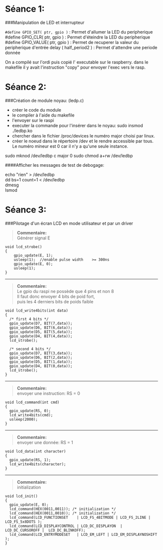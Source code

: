 Séance 1:
==

###Manipulation de LED et interrupteur

```#define GPIO_SET( ptr, gpio )``` : Permet d'allumer la LED du peripherique
\#define GPIO_CLR( ptr, gpio ) : Permet d'éteindre la LED du peripherique
\#define GPIO_VALUE( ptr, gpio ) : Permet de recuperer la valeur du peripherique d'entrée
delay ( half_period2 ) : Permet d'attendre une periode donnée

On  a compilé sur l'ordi puis copié l' executable sur le raspberry.
dans le makefile il y avait l'instruction "copy" pour envoyer l'exec vers le rasp.



Séance 2:
==

###Création de module noyau: (ledp.c)

- créer le code du module
- le compiler à l'aide du makefile
- l'envoyer sur le raspi
- executer la commande pour l'insérer dans le noyau:
		sudo insmod ./ledbp.ko
- chercher dans le fichier /proc/devices le numéro major choisi par linux. 
- créer le noeud dans le répertoire /dev et le rendre accessible par tous. Le numéro mineur est 0 car il n'y a qu'une seule instance. 

sudo mknod /dev/ledbp c major 0
sudo chmod a+rw /dev/ledbp

####Afficher les messages de test de debogage:

echo "rien" > /dev/ledbp  
dd bs=1 count=1 < /dev/ledbp  
dmesg  
lsmod  

Séance 3:
==

###Pilotage d'un écran LCD en mode utilisateur et par un driver

> **Commentaire:**  
> Générer signal E   

```
void lcd_strobe()
{
	gpio_update(E, 1);  
	usleep(1);	//enable pulse width 	>= 300ns  
	gpio_update(E, 0);  
	usleep(1);  
}  
```

---  
> **Commentaire:**  
> Le gpio du raspi ne possède que 4 pins et non 8  
> Il faut donc envoyer 4 bits de poid fort,  
> puis les 4 derniers bits de poids faible  

```
void lcd_write4bits(int data)  
{  
  /* first 4 bits */
  gpio_update(D7, BIT(7,data)); 
  gpio_update(D6, BIT(6,data)); 
  gpio_update(D5, BIT(5,data)); 
  gpio_update(D4, BIT(4,data));  
  lcd_strobe();
  
  /* second 4 bits */
  gpio_update(D7, BIT(3,data)); 
  gpio_update(D6, BIT(2,data)); 
  gpio_update(D5, BIT(1,data)); 
  gpio_update(D4, BIT(0,data));  
  lcd_strobe();
}
```

---  
> **Commentaire:**  
> envoyer une instruction: RS = 0

```
void lcd_command(int cmd)
{
  gpio_update(RS, 0);
  lcd_write4bits(cmd);
  usleep(2000); 
}
```

---  
> **Commentaire:**  
> envoyer une donnée: RS = 1

```
void lcd_data(int character)
{
  gpio_update(RS, 1);
  lcd_write4bits(character);
}
```

---  
> **Commentaire:**  
> initialization

```
void lcd_init()
{
  gpio_update(E, 0);
  lcd_command(HEX(0011,0011)); /* initialization */
  lcd_command(HEX(0011,0010)); /* initialization */
  lcd_command(LCD_FUNCTIONSET    | LCD_FS_4BITMODE | LCD_FS_2LINE | LCD_FS_5x8DOTS );
  lcd_command(LCD_DISPLAYCONTROL | LCD_DC_DISPLAYON  | LCD_DC_CURSOROFF |  LCD_DC_BLINKOFF);
  lcd_command(LCD_ENTRYMODESET   | LCD_EM_LEFT | LCD_EM_DISPLAYNOSHIFT );
}
```

